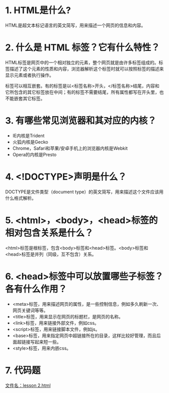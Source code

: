 # 1. HTML是什么?
HTML是超文本标记语言的英文简写，用来描述一个网页的信息和内容。

# 2. 什么是 HTML 标签？它有什么特性？
HTML标签是网页中的一个相对独立的元素，整个网页就是由许多标签组成的。标签描述了这个元素的性质和内容，浏览器解析这个标签时就可以按照标签的描述来显示元素或者执行操作。

标签可以相互嵌套。有的标签是以<标签名称>开头，</标签名称>结尾，内容和它所包含的其它标签放在中间；有的标签不需要结尾，所有属性都写在开头里，也不能嵌套其它标签。

# 3. 有哪些常见浏览器和其对应的内核？
* IE内核是Trident
* 火狐内核是Gecko
* Chrome，Safari和苹果/安卓手机上的浏览器内核是Webkit
* Opera的内核是Presto

# 4. <!DOCTYPE>声明是什么？
DOCTYPE是文件类型（document type）的英文简写，用来描述这个文件应该用什么格式解析。

# 5. &lt;html>，&lt;body>，&lt;head>标签的相对包含关系是什么？
&lt;html>标签是根标签，包含&lt;body>标签和&lt;head>标签。&lt;body>标签和&lt;head>标签是并列（同级，互不包含）关系。

# 6. &lt;head>标签中可以放置哪些子标签？各有什么作用？
* &lt;meta>标签，用来描述网页的属性，是一些控制信息，例如多久刷新一次、网页关键词等等。
* &lt;title>标签，用来显示在网页的标题栏，是网页的名称。
* &lt;link>标签，用来链接外部文件，例如css。
* &lt;script>标签，用来链接脚本文件，例如js。
* &lt;base>标签，用来指定网页中超链接所在的目录，这样比较好管理，而且后面超链接写起来短一些。
* &lt;style>标签，用来内嵌css。

# 7. 代码题
[文件名：lesson 2.html](https://github.com/FromFire/mfs-homework.git)